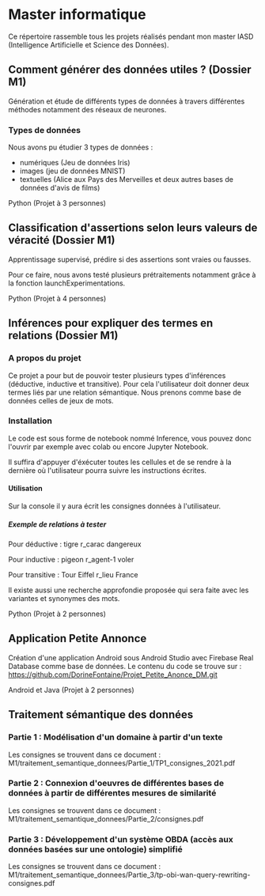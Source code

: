 # Master informatique 


Ce répertoire rassemble tous les projets réalisés pendant mon master IASD (Intelligence Artificielle et Science des Données). 


## Comment générer des données utiles ? (Dossier M1)


Génération et étude de différents types de données à travers différentes méthodes notamment des réseaux de neurones.

### Types de données 

Nous avons pu étudier 3 types de données : 
- numériques (Jeu de données Iris)
- images (jeu de données MNIST)
- textuelles (Alice aux Pays des Merveilles et deux autres bases de données d'avis de films)

Python (Projet à 3 personnes)



## Classification d'assertions selon leurs valeurs de véracité (Dossier M1)


Apprentissage supervisé, prédire si des assertions sont vraies ou fausses.

Pour ce faire, nous avons testé plusieurs prétraitements notamment grâce à la fonction launchExperimentations. 


Python (Projet à 4 personnes)


## Inférences pour expliquer des termes en relations (Dossier M1)


### A propos du projet 

Ce projet a pour but de pouvoir tester plusieurs types d'inférences (déductive, inductive et transitive). Pour cela l'utilisateur doit donner deux termes liés par une relation sémantique. 
Nous prenons comme base de données celles de jeux de mots. 


### Installation 

Le code est sous forme de notebook nommé Inference, vous pouvez donc l'ouvrir par exemple avec colab ou encore Jupyter Notebook. 

Il suffira d'appuyer d'éxécuter toutes les cellules et de se rendre à la dernière où l'utilisateur pourra suivre les instructions écrites. 

#### Utilisation 

Sur la console il y aura écrit les consignes données à l'utilisateur. 

##### Exemple de relations à tester 

Pour déductive : tigre r_carac dangereux 

Pour inductive : pigeon r_agent-1 voler 

Pour transitive : Tour Eiffel r_lieu France

Il existe aussi une recherche approfondie proposée qui sera faite avec les variantes et synonymes des mots.


Python (Projet à 2 personnes)

## Application Petite Annonce 

Création d'une application Android sous Android Studio avec Firebase Real Database comme base de données. 
Le contenu du code se trouve sur : https://github.com/DorineFontaine/Projet_Petite_Anonce_DM.git


Android et Java (Projet à 2 personnes)


## Traitement sémantique des données 


### Partie 1 : Modélisation d'un domaine à partir d'un texte

Les consignes se trouvent dans ce document : M1/traitement_semantique_donnees/Partie_1/TP1_consignes_2021.pdf 

### Partie 2 : Connexion d'oeuvres de différentes bases de données à partir de différentes mesures de similarité 
 
Les consignes se trouvent dans ce document : M1/traitement_semantique_donnees/Partie_2/consignes.pdf

### Partie 3 : Développement d'un système OBDA (accès aux données basées sur une ontologie) simplifié

Les consignes se trouvent dans ce document : M1/traitement_semantique_donnees/Partie_3/tp-obi-wan-query-rewriting-consignes.pdf
